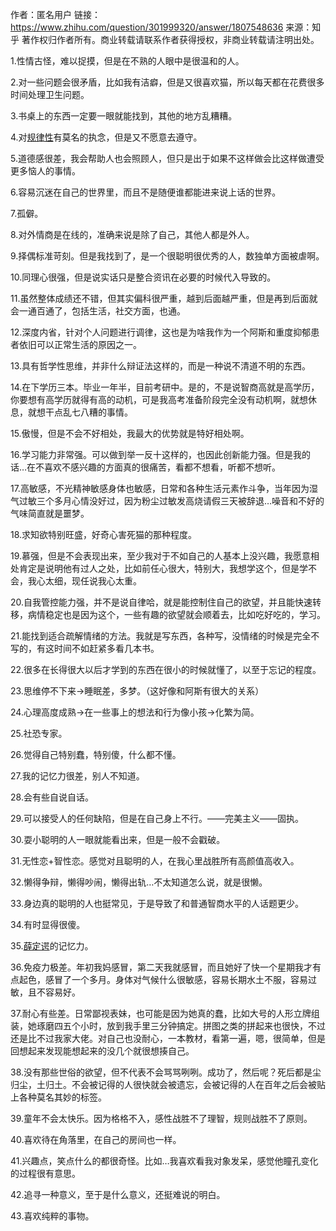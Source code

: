 作者：匿名用户
链接：https://www.zhihu.com/question/301999320/answer/1807548636
来源：知乎
著作权归作者所有。商业转载请联系作者获得授权，非商业转载请注明出处。



1.性情古怪，难以捉摸，但是在不熟的人眼中是很温和的人。

2.对一些问题会很矛盾，比如我有洁癖，但是又很喜欢猫，所以每天都在花费很多时间处理卫生问题。

3.书桌上的东西一定要一眼就能找到，其他的地方乱糟糟。

4.对[规律性](https://www.zhihu.com/search?q=规律性&search_source=Entity&hybrid_search_source=Entity&hybrid_search_extra={"sourceType"%3A"answer"%2C"sourceId"%3A1807548636})有莫名的执念，但是又不愿意去遵守。

5.道德感很差，我会帮助人也会照顾人，但只是出于如果不这样做会比这样做遭受更多恼人的事情。

6.容易沉迷在自己的世界里，而且不是随便谁都能进来说上话的世界。

7.孤僻。

8.对外情商是在线的，准确来说是除了自己，其他人都是外人。

9.择偶标准苛刻。但是我找到了，是一个很聪明很优秀的人，数独单方面被虐啊。

10.同理心很强，但是说实话只是整合资讯在必要的时候代入导致的。

11.虽然整体成绩还不错，但其实偏科很严重，越到后面越严重，但是再到后面就会一通百通了，包括生活，社交方面，也通。

12.深度内省，针对个人问题进行调律，这也是为啥我作为一个阿斯和重度抑郁患者依旧可以正常生活的原因之一。

13.具有哲学性思维，并非什么辩证法这样的，而是一种说不清道不明的东西。

14.在下学历三本。毕业一年半，目前考研中。是的，不是说智商高就是高学历，你要想有高学历就得有高的动机，可是我高考准备阶段完全没有动机啊，就想休息，就想干点乱七八糟的事情。

15.傲慢，但是不会不好相处，我最大的优势就是特好相处啊。

16.学习能力非常强。可以做到举一反十这样的，也因此创新能力强。但是我的话…在不喜欢不感兴趣的方面真的很痛苦，看都不想看，听都不想听。

17.高敏感，不光精神敏感身体也敏感，日常和各种生活元素作斗争，当年因为湿气过敏三个多月心情没好过，因为粉尘过敏发高烧请假三天被辞退…噪音和不好的气味简直就是噩梦。

18.求知欲特别旺盛，好奇心害死猫的那种程度。

19.慕强，但是不会表现出来，至少我对于不如自己的人基本上没兴趣，我愿意相处肯定是说明他有过人之处，比如前任心很大，特别大，我想学这个，但是学不会，我心太细，现任说我心太重。

20.自我管控能力强，并不是说自律哈，就是能控制住自己的欲望，并且能快速转移，病情稳定也是因为这个，一些有趣的欲望就会顺着去，比如吃好吃的，学习。

21.能找到适合疏解情绪的方法。我就是写东西，各种写，没情绪的时候是完全不写的，有这时间不如赶紧多看几本书。

22.很多在长得很大以后才学到的东西在很小的时候就懂了，以至于忘记的程度。

23.思维停不下来→睡眠差，多梦。（这好像和阿斯有很大的关系）

24.心理高度成熟→在一些事上的想法和行为像小孩→化繁为简。

25.社恐专家。

26.觉得自己特别蠢，特别傻，什么都不懂。

27.我的记忆力很差，别人不知道。

28.会有些自说自话。

29.可以接受人的任何缺陷，但是在自己身上不行。——完美主义——固执。

30.耍小聪明的人一眼就能看出来，但是一般不会戳破。

31.无性恋+智性恋。感觉对且聪明的人，在我心里战胜所有高颜值高收入。

32.懒得争辩，懒得吵闹，懒得出轨…不太知道怎么说，就是很懒。

33.身边真的聪明的人也挺常见，于是导致了和普通智商水平的人话题更少。

34.有时显得很傻。

35.[薛定谔](https://www.zhihu.com/search?q=薛定谔&search_source=Entity&hybrid_search_source=Entity&hybrid_search_extra={"sourceType"%3A"answer"%2C"sourceId"%3A1807548636})的记忆力。

36.免疫力极差。年初我妈感冒，第二天我就感冒，而且她好了快一个星期我才有点起色，感冒了一个多月。身体对气候什么很敏感，容易长期水土不服，容易过敏，且不容易好。

37.耐心有些差。日常鄙视表妹，也可能是因为她真的蠢，比如大号的人形立牌组装，她琢磨四五个小时，放到我手里三分钟搞定。拼图之类的拼起来也很快，不过还是比不过我家大佬。对自己也没耐心，一本教材，看第一遍，嗯，很简单，但是回想起来发现能想起来的没几个就很想揍自己。

38.没有那些世俗的欲望，但不代表不会骂骂咧咧。成功了，然后呢？死后都是尘归尘，土归土。不会被记得的人很快就会被遗忘，会被记得的人在百年之后会被贴上各种莫名其妙的标签。

39.童年不会太快乐。因为格格不入，感性战胜不了理智，规则战胜不了原则。

40.喜欢待在角落里，在自己的房间也一样。

41.兴趣点，笑点什么的都很奇怪。比如…我喜欢看我对象发呆，感觉他瞳孔变化的过程很有意思。

42.追寻一种意义，至于是什么意义，还挺难说的明白。

43.喜欢纯粹的事物。